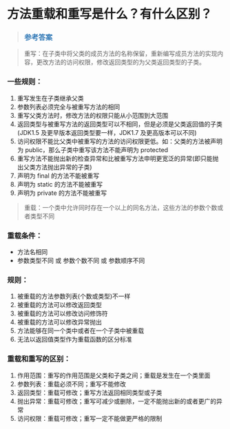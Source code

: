 # 方法重载和重写是什么？有什么区别？

> ### <font color=#337AB7 > 参考答案</font> 

> 重写：在子类中将父类的成员方法的名称保留，重新编写成员方法的实现内容，更改方法的访问权限，修改返回类型的为父类返回类型的子类。


### 一些规则：
1. 重写发生在子类继承父类
2. 参数列表必须完全与被重写方法的相同
3. 重写父类方法时，修改方法的权限只能从小范围到大范围
4. 返回类型与被重写方法的返回类型可以不相同，但是必须是父类返回值的子类(JDK1.5 及更早版本返回类型要一样，JDK1.7 及更高版本可以不同)
5. 访问权限不能比父类中被重写的方法的访问权限更低。如：父类的方法被声明为 public，那么子类中重写该方法不能声明为 protected
6. 重写方法不能抛出新的检查异常和比被重写方法申明更宽泛的异常(即只能抛出父类方法抛出异常的子类)
7. 声明为 final 的方法不能被重写
8. 声明为 static 的方法不能被重写
9. 声明为 private 的方法不能被重写

 

> 重载：一个类中允许同时存在一个以上的同名方法，这些方法的参数个数或者类型不同

### 重载条件：

- 方法名相同
- 参数类型不同 或 参数个数不同 或 参数顺序不同

### 规则：
1. 被重载的方法参数列表(个数或类型)不一样
2. 被重载的方法可以修改返回类型
3. 被重载的方法可以修改访问修饰符
4. 被重载的方法可以修改异常抛出
5. 方法能够在同一个类中或者在一个子类中被重载
6. 无法以返回值类型作为重载函数的区分标准

 

### 重载和重写的区别：

1. 作用范围：重写的作用范围是父类和子类之间；重载是发生在一个类里面
2. 参数列表：重载必须不同；重写不能修改
3. 返回类型：重载可修改；重写方法返回相同类型或子类
4. 抛出异常：重载可修改；重写可减少或删除，一定不能抛出新的或者更广的异常
5. 访问权限：重载可修改；重写一定不能做更严格的限制


